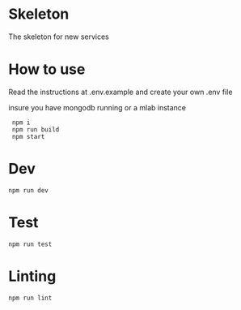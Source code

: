 # Skeleton

The skeleton for new services 

# How to use

Read the instructions at .env.example and create your own .env file

insure you have mongodb running or a mlab instance

``` 
 npm i
 npm run build
 npm start
```

# Dev

```
npm run dev
```

# Test

```
npm run test
```

# Linting

```
npm run lint
```
